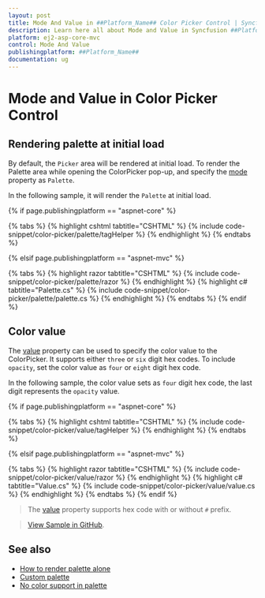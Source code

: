 ```yaml
---
layout: post
title: Mode And Value in ##Platform_Name## Color Picker Control | Syncfusion
description: Learn here all about Mode and Value in Syncfusion ##Platform_Name## Color Picker control of Syncfusion Essential JS 2 and more.
platform: ej2-asp-core-mvc
control: Mode And Value
publishingplatform: ##Platform_Name##
documentation: ug
---
```


# Mode and Value in Color Picker Control

## Rendering palette at initial load

By default, the `Picker` area will be rendered at initial load. To render the Palette area while opening the ColorPicker pop-up, and specify the [mode](https://help.syncfusion.com/cr/aspnetcore-js2/Syncfusion.EJ2.Inputs.ColorPicker.html#Syncfusion_EJ2_Inputs_ColorPicker_Mode) property as `Palette`.

In the following sample, it will render the `Palette` at initial load.

{% if page.publishingplatform == "aspnet-core" %}

{% tabs %}
{% highlight cshtml tabtitle="CSHTML" %}
{% include code-snippet/color-picker/palette/tagHelper %}
{% endhighlight %}
{% endtabs %}

{% elsif page.publishingplatform == "aspnet-mvc" %}

{% tabs %}
{% highlight razor tabtitle="CSHTML" %}
{% include code-snippet/color-picker/palette/razor %}
{% endhighlight %}
{% highlight c# tabtitle="Palette.cs" %}
{% include code-snippet/color-picker/palette/palette.cs %}
{% endhighlight %}
{% endtabs %}
{% endif %}



## Color value

The [value](https://help.syncfusion.com/cr/aspnetcore-js2/Syncfusion.EJ2.Inputs.ColorPicker.html#Syncfusion_EJ2_Inputs_ColorPicker_Value) property can be used to specify the color value to the ColorPicker. It supports either `three` or `six` digit hex codes. To include `opacity`, set the color value as `four` or `eight` digit hex code.

In the following sample, the color value sets as `four` digit hex code, the last digit represents the `opacity` value.

{% if page.publishingplatform == "aspnet-core" %}

{% tabs %}
{% highlight cshtml tabtitle="CSHTML" %}
{% include code-snippet/color-picker/value/tagHelper %}
{% endhighlight %}
{% endtabs %}

{% elsif page.publishingplatform == "aspnet-mvc" %}

{% tabs %}
{% highlight razor tabtitle="CSHTML" %}
{% include code-snippet/color-picker/value/razor %}
{% endhighlight %}
{% highlight c# tabtitle="Value.cs" %}
{% include code-snippet/color-picker/value/value.cs %}
{% endhighlight %}
{% endtabs %}
{% endif %}



> The [value](https://help.syncfusion.com/cr/aspnetcore-js2/Syncfusion.EJ2.Inputs.ColorPicker.html#Syncfusion_EJ2_Inputs_ColorPicker_Value) property supports hex code with or without `#` prefix.

> [View Sample in GitHub](https://github.com/SyncfusionExamples/ASP-NET-Core-UG-Examples/tree/main/ColorPicker/ColorPickerSample).

## See also

* [How to render palette alone](./how-to/render-palette-alone)
* [Custom palette](./how-to/customize-colorpicker#custom-palette)
* [No color support in palette](./how-to/handle-no-color-support)